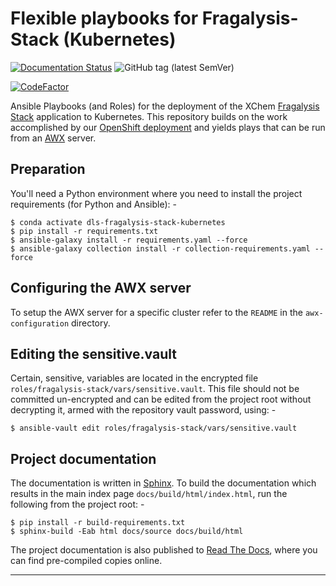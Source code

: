 # Flexible playbooks for Fragalysis-Stack (Kubernetes)

[![Documentation Status](https://readthedocs.org/projects/im-dls-fragalysis-stack-kubernetes/badge/?version=latest)](https://im-dls-fragalysis-stack-kubernetes.readthedocs.io/en/latest/?badge=latest)
![GitHub tag (latest SemVer)](https://img.shields.io/github/v/tag/informaticsmatters/dls-fragalysis-stack-kubernetes)

[![CodeFactor](https://www.codefactor.io/repository/github/informaticsmatters/dls-fragalysis-stack-kubernetes/badge/master)](https://www.codefactor.io/repository/github/informaticsmatters/dls-fragalysis-stack-kubernetes/overview/master)

Ansible Playbooks (and Roles) for the deployment of the XChem [Fragalysis Stack]
application to Kubernetes. This repository builds on the work accomplished
by our [OpenShift deployment] and yields plays that can be run from an [AWX]
server.

## Preparation
You'll need a Python environment where you need to install the project
requirements (for Python and Ansible): -

    $ conda activate dls-fragalysis-stack-kubernetes
    $ pip install -r requirements.txt
    $ ansible-galaxy install -r requirements.yaml --force
    $ ansible-galaxy collection install -r collection-requirements.yaml --force

## Configuring the AWX server
To setup the AWX server for a specific cluster refer to the `README`
in the `awx-configuration` directory.

## Editing the sensitive.vault
Certain, sensitive, variables are located in the encrypted file
`roles/fragalysis-stack/vars/sensitive.vault`. This file should not be
committed un-encrypted and can be edited from the project root without 
decrypting it, armed with the repository vault password, using: -

    $ ansible-vault edit roles/fragalysis-stack/vars/sensitive.vault

## Project documentation
The documentation is written in [Sphinx]. To build the documentation
which results in the main index page `docs/build/html/index.html`,
run the following from the project root: -

    $ pip install -r build-requirements.txt
    $ sphinx-build -Eab html docs/source docs/build/html

The project documentation is also published to [Read The Docs],
where you can find pre-compiled copies online.
 
---

[awx]: https://github.com/ansible/awx
[fragalysis stack]: https://github.com/xchem/fragalysis-stack
[openshift deployment]: https://github.com/InformaticsMatters/dls-fragalysis-stack-openshift
[read the docs]: https://im-dls-fragalysis-stack-kubernetes.readthedocs.io/en/stable/
[sphinx]: https://pypi.org/project/Sphinx/
[notes]: https://raw.githubusercontent.com/InformaticsMatters/okd-orchestrator/master/README-SPHINX.md
